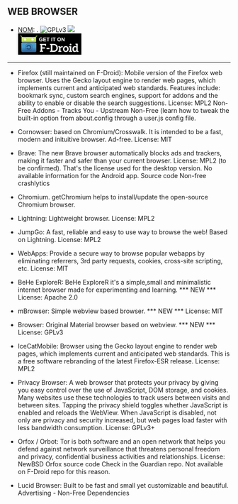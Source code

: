 <!--
    Copyright (C)  2016 PRIMOKORN.
    Permission is granted to copy, distribute and/or modify this document
    under the terms of the GNU Free Documentation License, Version 1.3
    or any later version published by the Free Software Foundation;
    with no Invariant Sections, no Front-Cover Texts, and no Back-Cover Texts.
    A copy of the license is included in the section entitled "GNU
    Free Documentation License".
-->
## WEB BROWSER

* [NOM](hhhhhhhhhhhhhh): .
![GPLv3](https://img.shields.io/badge/License-GPLv3-brightgreen.svg?style=flat-square)
[![](https://img.shields.io/badge/Source-Github-lightgrey.svg?style=flat-square)](hhhhhhhhhhhh)  
[![](Pictures/F-Droid.png)](hhhhhhhhhhhhhhh)

***



- Firefox (still maintained on F-Droid): Mobile version of the Firefox web browser. Uses the Gecko layout engine to render web pages, which implements current and anticipated web standards. Features include: bookmark sync, custom search engines, support for addons and the ability to enable or disable the search suggestions.
License: MPL2
Non-Free Addons - Tracks You - Upstream Non-Free (learn how to tweak the built-in option from about.config through a user.js config file.

- Cornowser: based on Chromium/Crosswalk. It is intended to be a fast, modern and inituitive browser. Ad-free.
License: MIT

- Brave: The new Brave browser automatically blocks ads and trackers, making it faster and safer than your current browser.
License: MPL2 (to be confirmed). That's the license used for the desktop version. No available information for the Android app.
Source code
Non-free crashlytics

- Chromium. getChromium helps to install/update the open-source Chromium browser.

- Lightning: Lightweight browser.
License: MPL2

- JumpGo: A fast, reliable and easy to use way to browse the web! Based on Lightning.
License: MPL2

- WebApps: Provide a secure way to browse popular webapps by eliminating referrers, 3rd party requests, cookies, cross-site scripting, etc.
License: MIT

- BeHe ExploreR: BeHe ExploreR it's a simple,small and minimalistic internet browser made for experimenting and learning. *** NEW ***
License: Apache 2.0

- mBrowser: Simple webview based browser. *** NEW ***
License: MIT

- Browser: Original Material browser based on webview. *** NEW ***
License: GPLv3

- IceCatMobile: Browser using the Gecko layout engine to render web pages, which implements current and anticipated web standards. This is a free software rebranding of the latest Firefox-ESR release.
License: MPL2

- Privacy Browser: A web browser that protects your privacy by giving you easy control over the use of JavaScript, DOM storage, and cookies. Many websites use these technologies to track users between visits and between sites. Tapping the privacy shield toggles whether JavaScript is enabled and reloads the WebView. When JavaScript is disabled, not only are privacy and security increased, but web pages load faster with less bandwidth consumption.
License: GPLv3+

- Orfox / Orbot: Tor is both software and an open network that helps you defend against network surveillance that threatens personal freedom and privacy, confidential business activities and relationships.
License: NewBSD
Orfox source code
Check in the Guardian repo. Not available on F-Droid repo for this reason.

- Lucid Browser: Built to be fast and small yet customizable and beautiful.
Advertising - Non-Free Dependencies